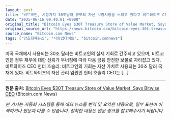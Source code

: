 ```yaml
---
layout: post
title: "비트코인, 시장가치 30조달러 규모의 자산 보증시장을 노리고 있다고 비트와이즈 CEO가 말했다."
date: "2025-06-16 09:40:01 +0900"
original_title: "Bitcoin Eyes $30T Treasury Store of Value Market, Says Bitwise CEO"
original_source_url: "https://news.bitcoin.com/bitcoin-eyes-30t-treasury-store-of-value-market-says-bitwise-ceo/"
source_name: "Bitcoin.com News"
tags: ["암호화폐뉴스", "자동업데이트", "bitcoin.comnews"]
---
```


미국 국채에서 사용되는 30조 달러는 비트코인의 실제 기회로 간주되고 있으며, 비트코인은 정부 채무에 대한 신뢰가 무너짐에 따라 다음 금융 안전한 보물로 자리잡고 있다. 비트와이즈 CEO 헌터 호슬리: 비트코인의 기회는 자산 가치로 사용되는 30조 달러 국채에 있다. 비트와이즈의 자산 관리 임원인 헌터 호슬리 CEO는 [...].

---
**원문 출처:** [Bitcoin Eyes $30T Treasury Store of Value Market, Says Bitwise CEO](https://news.bitcoin.com/bitcoin-eyes-30t-treasury-store-of-value-market-says-bitwise-ceo/) (Bitcoin.com News)

*본 기사는 자동화 시스템을 통해 해외 뉴스를 번역 및 요약한 내용으로, 일부 표현이 어색하거나 원문과 다를 수 있습니다. 정확한 내용은 원문 링크를 참고해주시기 바랍니다.*
